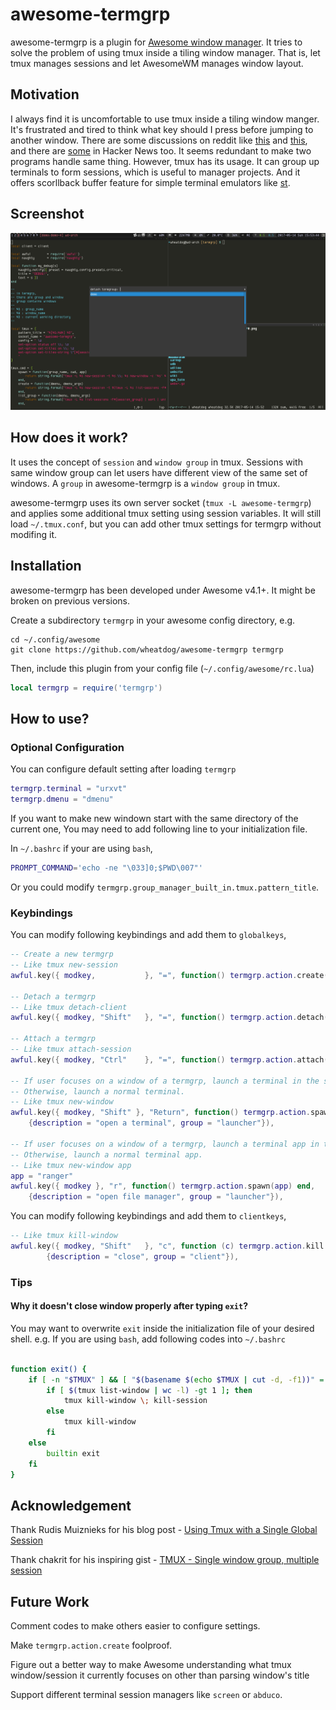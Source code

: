 
# awesome-termgrp

awesome-termgrp is a plugin for [Awesome window manager][].
It tries to solve the problem of using tmux inside a tiling
window manager. That is, let tmux manages sessions and let 
AwesomeWM manages window layout.

## Motivation

I always find it is uncomfortable to use tmux inside a tiling window manger.
It's frustrated and tired to think what key should I press before jumping
to another window. There are some discussions on reddit like [this](https://www.reddit.com/r/vim/comments/1mhqdw/is_it_worth_it_to_use_tmux_or_screen_with_a/) 
and [this](https://www.reddit.com/r/awesomewm/comments/zj0ne/awesometmux_workflowhow_do_you_work/), and there are [some](https://news.ycombinator.com/item?id=12903652) in Hacker News too.
It seems redundant to make two programs handle same thing.
However, tmux has its usage. It can group up terminals to form sessions, 
which is useful to manager projects. And it offers scorllback buffer feature
for simple terminal emulators like [st][].

## Screenshot

![Screenshot](screenshot.png)

## How does it work?

It uses the concept of `session` and `window group` in tmux. Sessions with same
window group can let users have different view of the same set of windows.
A `group` in awesome-termgrp is a `window group` in tmux.

awesome-termgrp uses its own server socket (`tmux -L awesome-termgrp`) and
applies some additional tmux setting using session variables. 
It will still load `~/.tmux.conf`, but you can add other tmux settings for 
termgrp without modifing it.

## Installation

awesome-termgrp has been developed under Awesome v4.1+. It might be broken on previous versions.

Create a subdirectory `termgrp` in your awesome config directory, e.g.

```
cd ~/.config/awesome
git clone https://github.com/wheatdog/awesome-termgrp termgrp
```

Then, include this plugin from your config file (`~/.config/awesome/rc.lua`)

```lua
local termgrp = require('termgrp')
```

## How to use?

### Optional Configuration

You can configure default setting after loading `termgrp`

```lua
termgrp.terminal = "urxvt"
termgrp.dmenu = "dmenu"
```

If you want to make new windown start with the same directory 
of the current one, You may need to add following line to your 
initialization file.

In `~/.bashrc` if your are using `bash`,
```bash
PROMPT_COMMAND='echo -ne "\033]0;$PWD\007"'
```

Or you could modify `termgrp.group_manager_built_in.tmux.pattern_title`.

### Keybindings

You can modify following keybindings and add them to `globalkeys`,
```lua
-- Create a new termgrp
-- Like tmux new-session
awful.key({ modkey,           }, "=", function() termgrp.action.create("-p \"create termgroup (don't use following names): \"") end),

-- Detach a termgrp
-- Like tmux detach-client
awful.key({ modkey, "Shift"   }, "=", function() termgrp.action.detach("-p \"detach termgroup: \"") end),

-- Attach a termgrp
-- Like tmux attach-session
awful.key({ modkey, "Ctrl"    }, "=", function() termgrp.action.attach("-p \"attach termgroup: \"") end),

-- If user focuses on a window of a termgrp, launch a terminal in the same termgrp.
-- Otherwise, launch a normal terminal.
-- Like tmux new-window
awful.key({ modkey, "Shift" }, "Return", function() termgrp.action.spawn() end,
    {description = "open a terminal", group = "launcher"}),

-- If user focuses on a window of a termgrp, launch a terminal app in the same termgrp.
-- Otherwise, launch a normal terminal app.
-- Like tmux new-window app
app = "ranger"
awful.key({ modkey }, "r", function() termgrp.action.spawn(app) end,
    {description = "open file manager", group = "launcher"}),

```

You can modify following keybindings and add them to `clientkeys`,
```lua
-- Like tmux kill-window
awful.key({ modkey, "Shift"   }, "c", function (c) termgrp.action.kill(c) end,
        {description = "close", group = "client"}),
```

### Tips

#### Why it doesn't close window properly after typing `exit`?

You may want to overwrite `exit` inside the initialization file of your desired shell. 
e.g. If you are using `bash`, add following codes into `~/.bashrc`

```bash

function exit() {
    if [ -n "$TMUX" ] && [ "$(basename $(echo $TMUX | cut -d, -f1))" = "awesome-termgrp" ]; then
        if [ $(tmux list-window | wc -l) -gt 1 ]; then
            tmux kill-window \; kill-session
        else
            tmux kill-window 
        fi
    else
        builtin exit
    fi
}

```

## Acknowledgement

Thank Rudis Muiznieks for his blog post - [Using Tmux with a Single Global Session](https://www.codeword.xyz/2015/10/21/using-tmux-with-a-single-global-session/)

Thank chakrit for his inspiring gist - [TMUX - Single window group, multiple session](https://gist.github.com/chakrit/5004006)

## Future Work

Comment codes to make others easier to configure settings.

Make `termgrp.action.create` foolproof.

Figure out a better way to make Awesome understanding what tmux window/session it currently focuses on other than parsing window's title

Support different terminal session managers like `screen` or `abduco`.

[awesome window manager]: https://awesomewm.org/
[st]: http://st.suckless.org/
